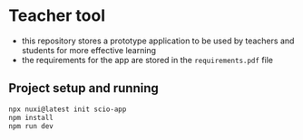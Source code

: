 # Teacher tool

- this repository stores a prototype application to be used by teachers and students for more effective learning
- the requirements for the app are stored in the `requirements.pdf` file

## Project setup and running

```bash
npx nuxi@latest init scio-app
npm install
npm run dev
```

